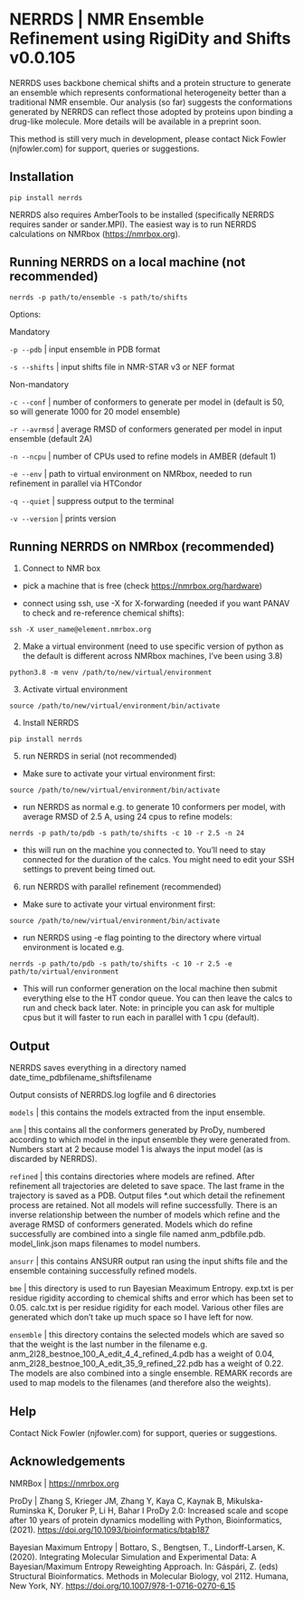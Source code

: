# NERRDS | NMR Ensemble Refinement using RigiDity and Shifts v0.0.105

NERRDS uses backbone chemical shifts and a protein structure to generate an ensemble which represents conformational heterogeneity better than a traditional NMR ensemble. Our analysis (so far) suggests the conformations generated by NERRDS can reflect those adopted by proteins upon binding a drug-like molecule. More details will be available in a preprint soon. 

This method is still very much in development, please contact Nick Fowler (njfowler.com) for support, queries or suggestions.


## Installation 

`pip install nerrds`

NERRDS also requires AmberTools to be installed (specifically NERRDS requires sander or sander.MPI). The easiest way is to run NERRDS calculations on NMRbox (https://nmrbox.org). 


## Running NERRDS on a local machine (not recommended)


`nerrds -p path/to/ensemble -s path/to/shifts`


Options:

Mandatory

`-p --pdb`  | input ensemble in PDB format 

`-s --shifts` | input shifts file in NMR-STAR v3 or NEF format

Non-mandatory

`-c --conf` | number of conformers to generate per model in (default is 50, so will generate 1000 for 20 model ensemble)

`-r --avrmsd` | average RMSD of conformers generated per model in input ensemble (default 2A)

`-n --ncpu` | number of CPUs used to refine models in AMBER (default 1)

`-e --env` | path to virtual environment on NMRbox, needed to run refinement in parallel via HTCondor

`-q --quiet` | suppress output to the terminal

`-v --version` | prints version

## Running NERRDS on NMRbox (recommended)

1. Connect to NMR box

- pick a machine that is free (check https://nmrbox.org/hardware)

- connect using ssh, use -X for X-forwarding (needed if you want PANAV to check and re-reference chemical shifts): 

`ssh -X user_name@element.nmrbox.org`

2. Make a virtual environment (need to use specific version of python as the default is different across NMRbox machines, I’ve been using 3.8)

`python3.8 -m venv /path/to/new/virtual/environment` 

3. Activate virtual environment

`source /path/to/new/virtual/environment/bin/activate`

4. Install NERRDS

`pip install nerrds`

5. run NERRDS in serial (not recommended)

- Make sure to activate your virtual environment first:

`source /path/to/new/virtual/environment/bin/activate`

- run NERRDS as normal e.g. to generate 10 conformers per model, with average RMSD of 2.5 A, using 24 cpus to refine models:

`nerrds -p path/to/pdb -s path/to/shifts -c 10 -r 2.5 -n 24`

- this will run on the machine you connected to. You’ll need to stay connected for the duration of the calcs. You might need to edit your SSH settings to prevent being timed out.

6. run NERRDS with parallel refinement (recommended)

- Make sure to activate your virtual environment first:

`source /path/to/new/virtual/environment/bin/activate`

- run NERRDS using -e flag pointing to the directory where virtual environment is located e.g.

`nerrds -p path/to/pdb -s path/to/shifts -c 10 -r 2.5 -e path/to/virtual/environment`

- This will run conformer generation on the local machine then submit everything else to the HT condor queue. You can then leave the calcs to run and check back later. Note: in principle you can ask for multiple cpus but it will faster to run each in parallel with 1 cpu (default).


## Output

NERRDS saves everything in a directory named date_time_pdbfilename_shiftsfilename

Output consists of NERRDS.log logfile and 6 directories

`models` | this contains the models extracted from the input ensemble.

`anm` | this contains all the conformers generated by ProDy, numbered according to which model in the input ensemble they were generated from. Numbers start at 2 because model 1 is always the input model (as is discarded by NERRDS).

`refined` | this contains directories where models are refined. After refinement all trajectories are deleted to save space. The last frame in the trajectory is saved as a PDB. Output files &ast;.out which detail the refinement process are retained. Not all models will refine successfully. There is an inverse relationship between the number of models which refine and the average RMSD of conformers generated. Models which do refine successfully are combined into a single file named anm_pdbfile.pdb. model_link.json maps filenames to model numbers.

`ansurr` | this contains ANSURR output ran using the input shifts file and the ensemble containing successfully refined models.

`bme` | this directory is used to run Bayesian Meaximum Entropy. exp.txt is per residue rigidity according to chemical shifts and error which has been set to 0.05. calc.txt is per residue rigidity for each model. Various other files are generated which don’t take up much space so I have left for now.

`ensemble` | this directory contains the selected models which are saved so that the weight is the last number in the filename e.g. anm_2l28_bestnoe_100_A_edit_4_4_refined_4.pdb has a weight of 0.04, anm_2l28_bestnoe_100_A_edit_35_9_refined_22.pdb has a weight of 0.22. The models are also combined into a single ensemble. REMARK records are used to map models to the filenames (and therefore also the weights).

## Help

Contact Nick Fowler (njfowler.com) for support, queries or suggestions.


## Acknowledgements

NMRBox | https://nmrbox.org

ProDy | Zhang S, Krieger JM, Zhang Y, Kaya C, Kaynak B, Mikulska-Ruminska K, Doruker P, Li H, Bahar I ProDy 2.0: Increased scale and scope after 10 years of protein dynamics modelling with Python, Bioinformatics, (2021).  https://doi.org/10.1093/bioinformatics/btab187

Bayesian Maximum Entropy | Bottaro, S., Bengtsen, T., Lindorff-Larsen, K. (2020). Integrating Molecular Simulation and Experimental Data: A Bayesian/Maximum Entropy Reweighting Approach. In: Gáspári, Z. (eds) Structural Bioinformatics. Methods in Molecular Biology, vol 2112. Humana, New York, NY. https://doi.org/10.1007/978-1-0716-0270-6_15


